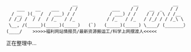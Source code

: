 
                             __                     __             __          
	    ___    __    ___    / /             ___    / /    __  _   / /           
	  / __  )(_  /  / ___) / /             / ___) / /    / / / \ / /__          
	 / /_/ /  / /  / /_   / /_            / /_   / /_   / /_/ / / /_\ \         
	 \__, /(_____)(_____)(_____)   (`)   (_____)(_____) \____/ (_______）       
	(____/    >>>>>福利网站情报员/最新资源搬运工/科学上网摆渡人<<<<<                

正在整理中...
